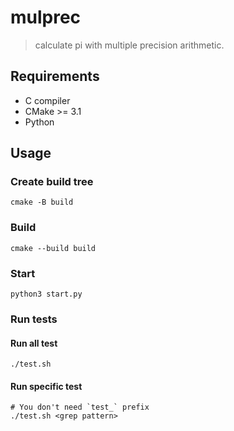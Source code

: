 # mulprec

> calculate pi with multiple precision arithmetic.

## Requirements

- C compiler
- CMake >= 3.1
- Python

## Usage

### Create build tree

```shell
cmake -B build
```

### Build

```shell
cmake --build build
```

### Start

```shell
python3 start.py
```

### Run tests

#### Run all test

```shell
./test.sh
```

#### Run specific test

```shell
# You don't need `test_` prefix
./test.sh <grep pattern>
```
